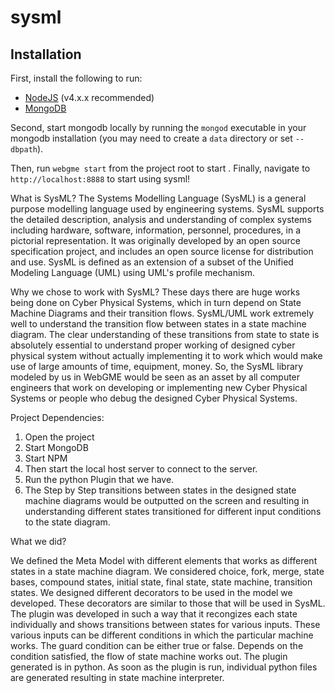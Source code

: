 # sysml
## Installation
First, install the following to run:
- [NodeJS](https://nodejs.org/en/) (v4.x.x recommended)
- [MongoDB](https://www.mongodb.com/)

Second, start mongodb locally by running the `mongod` executable in your mongodb installation (you may need to create a `data` directory or set `--dbpath`).

Then, run `webgme start` from the project root to start . Finally, navigate to `http://localhost:8888` to start using sysml!

What is SysML?
The Systems Modelling Language (SysML) is a general purpose modelling language used by engineering systems. SysML supports the detailed description, analysis and understanding of complex systems including hardware, software, information, personnel, procedures, in a pictorial representation. It was originally developed by an open source specification project, and includes an open source license for distribution and use. SysML is defined as an extension of a subset of the Unified Modeling Language (UML) using UML's profile mechanism. 

Why we chose to work with SysML?
 These days there are huge works being done on Cyber Physical Systems, which in turn depend on State Machine Diagrams and their transition flows. SysML/UML work extremely well to understand the transition flow between states in a state machine diagram. The clear understanding of these transitions from state to state is absolutely essential to understand proper working of designed cyber physical system without actually implementing it to work which would make use of large amounts of time, equipment, money. So, the SysML library modeled by us in WebGME would be seen as an asset by all computer engineers that work on developing or implementing new Cyber Physical Systems or people who debug the designed Cyber Physical Systems.
 
 
 Project Dependencies:
 
 1. Open the project
 2. Start MongoDB 
 3. Start NPM
 3. Then start the local host server to connect to the server.
 4. Run the python Plugin that we have.
 5. The Step by Step transitions between states in the designed state machine diagrams would be outputted on the screen and resulting in understanding different states transitioned for different input conditions to the state diagram.
 
 What we did?
 
We defined the Meta Model with different elements that works as different states in a state machine diagram. We considered choice, fork, merge, state bases, compound states, initial state, final state, state machine, transition states. We designed different decorators to be used in the model we developed. These decorators are similar to those that will be used in SysML. The plugin was developed in such a way that it recongizes each state individually and shows transitions between states for various inputs. These various inputs can be different conditions in which the particular machine works. The guard condition can be either true or false. Depends on the condition satisfied, the flow of state machine works out.  The plugin generated is in python. As soon as the plugin is run, individual python files are generated resulting in state machine interpreter. 


